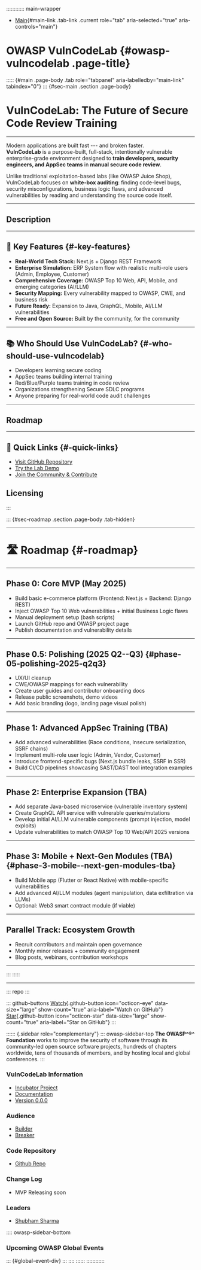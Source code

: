 :::::::::::: main-wrapper
- [Main](#div-main){#main-link .tab-link .current role="tab"
  aria-selected="true" aria-controls="main"}

# OWASP VulnCodeLab {#owasp-vulncodelab .page-title}

::::: {#main .page-body .tab role="tabpanel" aria-labelledby="main-link" tabindex="0"}
::: {#sec-main .section .page-body}
# VulnCodeLab: The Future of Secure Code Review Training

------------------------------------------------------------------------

Modern applications are built fast --- and broken faster.\
**VulnCodeLab** is a purpose-built, full-stack, intentionally vulnerable
enterprise-grade environment designed to **train developers, security
engineers, and AppSec teams** in **manual secure code review**.

Unlike traditional exploitation-based labs (like OWASP Juice Shop),
VulnCodeLab focuses on **white-box auditing**: finding code-level bugs,
security misconfigurations, business logic flaws, and advanced
vulnerabilities by reading and understanding the source code itself.

------------------------------------------------------------------------

## Description

------------------------------------------------------------------------

## 🚀 Key Features {#-key-features}

- **Real-World Tech Stack:** Next.js + Django REST Framework
- **Enterprise Simulation:** ERP System flow with realistic multi-role
  users (Admin, Employee, Customer)
- **Comprehensive Coverage:** OWASP Top 10 Web, API, Mobile, and
  emerging categories (AI/LLM)
- **Security Mapping:** Every vulnerability mapped to OWASP, CWE, and
  business risk
- **Future Ready:** Expansion to Java, GraphQL, Mobile, AI/LLM
  vulnerabilities
- **Free and Open Source:** Built by the community, for the community

------------------------------------------------------------------------

## 📚 Who Should Use VulnCodeLab? {#-who-should-use-vulncodelab}

- Developers learning secure coding
- AppSec teams building internal training
- Red/Blue/Purple teams training in code review
- Organizations strengthening Secure SDLC programs
- Anyone preparing for real-world code audit challenges

------------------------------------------------------------------------

## Roadmap

------------------------------------------------------------------------

## 🔗 Quick Links {#-quick-links}

- [Visit GitHub Repository](#)
- [Try the Lab Demo](#)
- [Join the Community & Contribute](#)

## Licensing
:::

::: {#sec-roadmap .section .page-body .tab-hidden}

------------------------------------------------------------------------

# 🛣️ Roadmap {#️-roadmap}

------------------------------------------------------------------------

## Phase 0: Core MVP (May 2025)

- Build basic e-commerce platform (Frontend: Next.js + Backend: Django
  REST)
- Inject OWASP Top 10 Web vulnerabilities + initial Business Logic flaws
- Manual deployment setup (bash scripts)
- Launch GitHub repo and OWASP project page
- Publish documentation and vulnerability details

------------------------------------------------------------------------

## Phase 0.5: Polishing (2025 Q2--Q3) {#phase-05-polishing-2025-q2q3}

- UX/UI cleanup
- CWE/OWASP mappings for each vulnerability
- Create user guides and contributor onboarding docs
- Release public screenshots, demo videos
- Add basic branding (logo, landing page visual polish)

------------------------------------------------------------------------

## Phase 1: Advanced AppSec Training (TBA)

- Add advanced vulnerabilities (Race conditions, Insecure serialization,
  SSRF chains)
- Implement multi-role user logic (Admin, Vendor, Customer)
- Introduce frontend-specific bugs (Next.js bundle leaks, SSRF in SSR)
- Build CI/CD pipelines showcasing SAST/DAST tool integration examples

------------------------------------------------------------------------

## Phase 2: Enterprise Expansion (TBA)

- Add separate Java-based microservice (vulnerable inventory system)
- Create GraphQL API service with vulnerable queries/mutations
- Develop initial AI/LLM vulnerable components (prompt injection, model
  exploits)
- Update vulnerabilities to match OWASP Top 10 Web/API 2025 versions

------------------------------------------------------------------------

## Phase 3: Mobile + Next-Gen Modules (TBA) {#phase-3-mobile--next-gen-modules-tba}

- Build Mobile app (Flutter or React Native) with mobile-specific
  vulnerabilities
- Add advanced AI/LLM modules (agent manipulation, data exfiltration via
  LLMs)
- Optional: Web3 smart contract module (if viable)

------------------------------------------------------------------------

## Parallel Track: Ecosystem Growth

- Recruit contributors and maintain open governance
- Monthly minor releases + community engagement
- Blog posts, webinars, contribution workshops

------------------------------------------------------------------------
:::
:::::

------------------------------------------------------------------------

::: repo
:::

::: github-buttons
[Watch](https://github.com/owasp/www-project-vulncodelab/subscription){.github-button
icon="octicon-eye" data-size="large" show-count="true"
aria-label="Watch on GitHub"}
[Star](https://github.com/owasp/www-project-vulncodelab){.github-button
icon="octicon-star" data-size="large" show-count="true"
aria-label="Star on GitHub"}
:::

:::::: {.sidebar role="complementary"}
::: owasp-sidebar-top
**The OWASP^®^ Foundation** works to improve the security of software
through its community-led open source software projects, hundreds of
chapters worldwide, tens of thousands of members, and by hosting local
and global conferences.
:::

### VulnCodeLab Information

- [Incubator Project](#)
- [Documentation](#)
- [Version 0.0.0](#)

### Audience

- [Builder](#)
- [Breaker](#)

### Code Repository

- [Github Repo](#)

### Change Log

- MVP Releasing soon

### Leaders

- [Shubham
  Sharma](../cdn-cgi/l/email-protection.html#89fae1fcebe1e8e4a7fae1e8fbe4e8c9e6fee8faf9a7e6fbee)

:::: owasp-sidebar-bottom
### Upcoming OWASP Global Events

::: {#global-event-div}
:::
::::
::::::
::::::::::::
